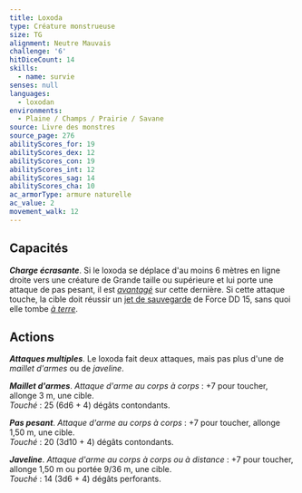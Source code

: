 ```yaml
---
title: Loxoda
type: Créature monstrueuse
size: TG
alignment: Neutre Mauvais
challenge: '6'
hitDiceCount: 14
skills:
  - name: survie
senses: null
languages:
  - loxodan
environments:
  - Plaine / Champs / Prairie / Savane
source: Livre des monstres
source_page: 276
abilityScores_for: 19
abilityScores_dex: 12
abilityScores_con: 19
abilityScores_int: 12
abilityScores_sag: 14
abilityScores_cha: 10
ac_armorType: armure naturelle
ac_value: 2
movement_walk: 12
---
```

## Capacités
_**Charge écrasante**_. Si le loxoda se déplace d'au moins 6 mètres en ligne droite vers une créature de Grande taille ou supérieure et lui porte une attaque de pas pesant, il est [_avantagé_](/utiliser-les-caracteristiques/#avantage-et-desavantage) sur cette dernière. Si cette attaque touche, la cible doit réussir un [jet de sauvegarde](/utiliser-les-caracteristiques/#jets-de-sauvegarde) de Force DD 15, sans quoi elle tombe [_à terre_](/gerer-la-sante-du-personnage/#a-terre).

## Actions
_**Attaques multiples**_. Le loxoda fait deux attaques, mais pas plus d'une de _maillet d'armes_ ou de _javeline_.

_**Maillet d'armes**_. _Attaque d'arme au corps à corps_ : +7 pour toucher, allonge 3 m, une cible.  
_Touché_ : 25 (6d6 + 4) dégâts contondants.

_**Pas pesant**_. _Attaque d'arme au corps à corps_ : +7 pour toucher, allonge 1,50 m, une cible.  
_Touché_ : 20 (3d10 + 4) dégâts contondants.

_**Javeline**_. _Attaque d'arme au corps à corps ou à distance_ : +7 pour toucher, allonge 1,50 m ou portée 9/36 m, une cible.  
_Touché_ : 14 (3d6 + 4) dégâts perforants.
